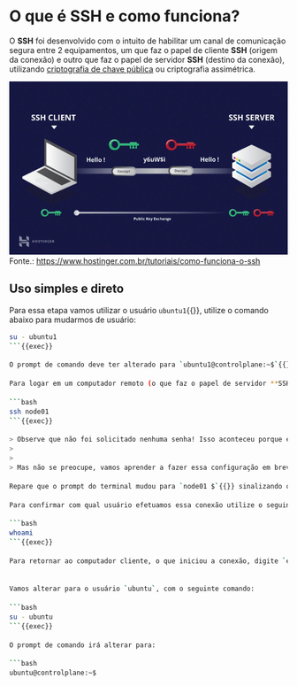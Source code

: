 # O que é **SSH** e como funciona?

O **SSH** foi desenvolvido com o intuito de habilitar um canal de comunicação segura entre 2 equipamentos, um que faz o papel de cliente **SSH** (origem da conexão) e outro que faz o papel de servidor **SSH** (destino da conexão), utilizando [criptografia de chave pública](https://medium.com/r/?url=https%3A%2F%2Fpt.wikipedia.org%2Fwiki%2FCriptografia_de_chave_p%25C3%25BAblica) ou criptografia assimétrica.

![SSH](./ssh.png)
Fonte.: <https://www.hostinger.com.br/tutoriais/como-funciona-o-ssh>

## Uso simples e direto

Para essa etapa vamos utilizar o usuário `ubuntu1`{{}}, utilize o comando abaixo para mudarmos de usuário:

```bash
su - ubuntu1
```{{exec}}

O prompt de comando deve ter alterado para `ubuntu1@controlplane:~$`{{}} indicando que agora estamos trabalhando com o usuário `ubuntu1`{{}} no computador chamado `controlplane`{{}}.

Para logar em um computador remoto (o que faz o papel de servidor **SSH**) com o mesmo usuário logado localmente, vamos usar o comando abaixo:

```bash
ssh node01
```{{exec}}

> Observe que não foi solicitado nenhuma senha! Isso aconteceu porque esse usuário já está com tudo configurado.
>
>
> Mas não se preocupe, vamos aprender a fazer essa configuração em breve!

Repare que o prompt do terminal mudou para `node01 $`{{}} sinalizando que estamos em outro computador.

Para confirmar com qual usuário efetuamos essa conexão utilize o seguinte comando:

```bash
whoami
```{{exec}}

Para retornar ao computador cliente, o que iniciou a conexão, digite `exit`{{exec}}.


Vamos alterar para o usuário `ubuntu`, com o seguinte comando:

```bash
su - ubuntu
```{{exec}}

O prompt de comando irá alterar para:

```bash
ubuntu@controlplane:~$
```

